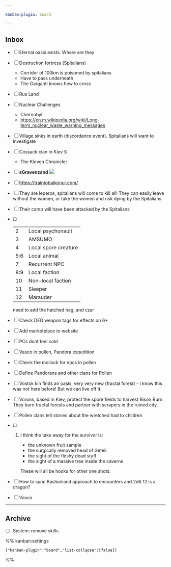 ```yaml
---

kanban-plugin: board

---
```


## Inbox

- [ ] Eternal oasis exists. Where are they
- [ ] Destruction fortress (Spitalians)
	- Corridor of 100km is poisoned by spitalians
	- Have to pass underneath
	- The Garganti knows how to cross
- [ ] Rus Land
- [ ] Nuclear Challenges
	- Chernobyl
	- https://en.m.wikipedia.org/wiki/Long-term_nuclear_waste_warning_messages
- [ ] Village sinks in earth (discordance event). Spitalians will want to investigate
- [ ] Cossack clan in Kiev S
	- The Kieven Chronicler
- [ ] **sGravenzand**
	![](https://i.imgur.com/JwqFke9.png)
- [ ] https://traintobaikonur.com/
- [ ] They are leperos, spitalians will come to kill all! They can easily leave without the women, or take the women and risk dying by the Spitalians
- [ ] Their camp will have been attacked by the Spitalians
- [ ] |     |                      |
	| --- | -------------------- |
	| 2   | Local psychonault    |
	| 3   | AMSUMO               |
	| 4   | Local spore creature |
	| 5:6 | Local animal         |
	| 7   | Recurrent NPC        |
	| 8:9 | Local faction        |
	| 10  | Non-local faction    |
	| 11  | Sleeper              |
	| 12  | Marauder             |
	need to add the hatched hag, and czar
- [ ] Check DEG weapon tags for effects on 6+
- [ ] Add marketplace to website
- [ ] PCs dont feel cold
- [ ] Vasco in pollen, Pandora expedition
- [ ] Check the mollock for npcs in pollen
- [ ] Define Pandorans and other clans for Pollen
- [ ] Vostok kin finds an oasis, very very new (fractal forest) - I know this was not here before! But we can live off it.
- [ ] Vorons, based in Kiev, protect the spore fields to harvest Bison Burn. They burn fractal forests and partner with scrapers in the ruined city.
- [ ] Pollen clans tell stories about the wretched had to children
- [ ] 1. I think the take away for the survivor is:
	    
	    - the unknown fruit sample
	    - the surgically removed head of Geteli
	    - the sight of the fleshy dead stuff
	    - the sight of a massive tree inside the caverns
	    
	    These will all be hooks for other one shots.
- [ ] How to sync Bastionland approach to encounters and 2d6 12 is a dragon?
- [ ] Vasco


***

## Archive

- [ ] System: remove skills.

%% kanban:settings
```
{"kanban-plugin":"board","list-collapse":[false]}
```
%%